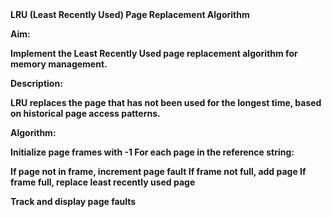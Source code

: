 <b>
LRU (Least Recently Used) Page Replacement Algorithm
  
Aim:

Implement the Least Recently Used page replacement algorithm for memory management.

Description:

LRU replaces the page that has not been used for the longest time, based on historical page access patterns.

Algorithm:

Initialize page frames with -1
For each page in the reference string:

If page not in frame, increment page fault
If frame not full, add page
If frame full, replace least recently used page


Track and display page faults
</b>
